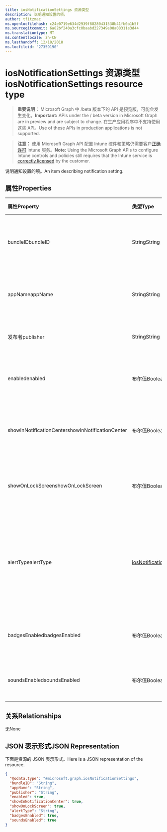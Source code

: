 ```yaml
---
title: iosNotificationSettings 资源类型
description: 说明通知设置的项。
author: tfitzmac
ms.openlocfilehash: c24e0719e634d2939f88280431538b41fb0a1b5f
ms.sourcegitcommit: 6a82bf240a3cfc0baabd227349e08a08311e3d44
ms.translationtype: MT
ms.contentlocale: zh-CN
ms.lasthandoff: 12/18/2018
ms.locfileid: "27359190"
---
```

# <a name="iosnotificationsettings-resource-type"></a><span data-ttu-id="e171a-103">iosNotificationSettings 资源类型</span><span class="sxs-lookup"><span data-stu-id="e171a-103">iosNotificationSettings resource type</span></span>

> <span data-ttu-id="e171a-104">**重要说明：** Microsoft Graph 中 /beta 版本下的 API 是预览版，可能会发生变化。</span><span class="sxs-lookup"><span data-stu-id="e171a-104">**Important:** APIs under the / beta version in Microsoft Graph are in preview and are subject to change.</span></span> <span data-ttu-id="e171a-105">在生产应用程序中不支持使用这些 API。</span><span class="sxs-lookup"><span data-stu-id="e171a-105">Use of these APIs in production applications is not supported.</span></span>

> <span data-ttu-id="e171a-106">**注意：** 使用 Microsoft Graph API 配置 Intune 控件和策略仍需要客户[正确许可](https://go.microsoft.com/fwlink/?linkid=839381) Intune 服务。</span><span class="sxs-lookup"><span data-stu-id="e171a-106">**Note:** Using the Microsoft Graph APIs to configure Intune controls and policies still requires that the Intune service is [correctly licensed](https://go.microsoft.com/fwlink/?linkid=839381) by the customer.</span></span>

<span data-ttu-id="e171a-107">说明通知设置的项。</span><span class="sxs-lookup"><span data-stu-id="e171a-107">An item describing notification setting.</span></span>
## <a name="properties"></a><span data-ttu-id="e171a-108">属性</span><span class="sxs-lookup"><span data-stu-id="e171a-108">Properties</span></span>
|<span data-ttu-id="e171a-109">属性</span><span class="sxs-lookup"><span data-stu-id="e171a-109">Property</span></span>|<span data-ttu-id="e171a-110">类型</span><span class="sxs-lookup"><span data-stu-id="e171a-110">Type</span></span>|<span data-ttu-id="e171a-111">说明</span><span class="sxs-lookup"><span data-stu-id="e171a-111">Description</span></span>|
|:---|:---|:---|
|<span data-ttu-id="e171a-112">bundleID</span><span class="sxs-lookup"><span data-stu-id="e171a-112">bundleID</span></span>|<span data-ttu-id="e171a-113">String</span><span class="sxs-lookup"><span data-stu-id="e171a-113">String</span></span>|<span data-ttu-id="e171a-114">要向其应用这些通知设置的应用的捆绑 ID。</span><span class="sxs-lookup"><span data-stu-id="e171a-114">Bundle id of app to which to apply these notification settings.</span></span>|
|<span data-ttu-id="e171a-115">appName</span><span class="sxs-lookup"><span data-stu-id="e171a-115">appName</span></span>|<span data-ttu-id="e171a-116">String</span><span class="sxs-lookup"><span data-stu-id="e171a-116">String</span></span>|<span data-ttu-id="e171a-117">要与 bundleID 关联的应用程序名称。</span><span class="sxs-lookup"><span data-stu-id="e171a-117">Application name to be associated with the bundleID.</span></span>|
|<span data-ttu-id="e171a-118">发布者</span><span class="sxs-lookup"><span data-stu-id="e171a-118">publisher</span></span>|<span data-ttu-id="e171a-119">String</span><span class="sxs-lookup"><span data-stu-id="e171a-119">String</span></span>|<span data-ttu-id="e171a-120">要与 bundleID 关联的发布者。</span><span class="sxs-lookup"><span data-stu-id="e171a-120">Publisher to be associated with the bundleID.</span></span>|
|<span data-ttu-id="e171a-121">enabled</span><span class="sxs-lookup"><span data-stu-id="e171a-121">enabled</span></span>|<span data-ttu-id="e171a-122">布尔值</span><span class="sxs-lookup"><span data-stu-id="e171a-122">Boolean</span></span>|<span data-ttu-id="e171a-123">指示是否允许此应用使用通知。</span><span class="sxs-lookup"><span data-stu-id="e171a-123">Indicates whether notifications are allowed for this app.</span></span>|
|<span data-ttu-id="e171a-124">showInNotificationCenter</span><span class="sxs-lookup"><span data-stu-id="e171a-124">showInNotificationCenter</span></span>|<span data-ttu-id="e171a-125">布尔值</span><span class="sxs-lookup"><span data-stu-id="e171a-125">Boolean</span></span>|<span data-ttu-id="e171a-126">指示是否可以在通知中心中显示通知。</span><span class="sxs-lookup"><span data-stu-id="e171a-126">Indicates whether notifications can be shown in notification center.</span></span>|
|<span data-ttu-id="e171a-127">showOnLockScreen</span><span class="sxs-lookup"><span data-stu-id="e171a-127">showOnLockScreen</span></span>|<span data-ttu-id="e171a-128">布尔值</span><span class="sxs-lookup"><span data-stu-id="e171a-128">Boolean</span></span>|<span data-ttu-id="e171a-129">指示是否可以在锁定屏幕上显示通知。</span><span class="sxs-lookup"><span data-stu-id="e171a-129">Indicates whether notifications can be shown on the lock screen.</span></span>|
|<span data-ttu-id="e171a-130">alertType</span><span class="sxs-lookup"><span data-stu-id="e171a-130">alertType</span></span>|[<span data-ttu-id="e171a-131">iosNotificationAlertType</span><span class="sxs-lookup"><span data-stu-id="e171a-131">iosNotificationAlertType</span></span>](../resources/intune-deviceconfig-iosnotificationalerttype.md)|<span data-ttu-id="e171a-132">指示此应用的通知的警报类型。</span><span class="sxs-lookup"><span data-stu-id="e171a-132">Indicates the type of alert for notifications for this app.</span></span> <span data-ttu-id="e171a-133">可取值为：`deviceDefault`、`banner`、`modal`、`none`。</span><span class="sxs-lookup"><span data-stu-id="e171a-133">Possible values are: `deviceDefault`, `banner`, `modal`, `none`.</span></span>|
|<span data-ttu-id="e171a-134">badgesEnabled</span><span class="sxs-lookup"><span data-stu-id="e171a-134">badgesEnabled</span></span>|<span data-ttu-id="e171a-135">布尔值</span><span class="sxs-lookup"><span data-stu-id="e171a-135">Boolean</span></span>|<span data-ttu-id="e171a-136">指示是否允许此应用使用徽章。</span><span class="sxs-lookup"><span data-stu-id="e171a-136">Indicates whether badges are allowed for this app.</span></span>|
|<span data-ttu-id="e171a-137">soundsEnabled</span><span class="sxs-lookup"><span data-stu-id="e171a-137">soundsEnabled</span></span>|<span data-ttu-id="e171a-138">布尔值</span><span class="sxs-lookup"><span data-stu-id="e171a-138">Boolean</span></span>|<span data-ttu-id="e171a-139">指示是否允许此应用使用声音。</span><span class="sxs-lookup"><span data-stu-id="e171a-139">Indicates whether sounds are allowed for this app.</span></span>|

## <a name="relationships"></a><span data-ttu-id="e171a-140">关系</span><span class="sxs-lookup"><span data-stu-id="e171a-140">Relationships</span></span>
<span data-ttu-id="e171a-141">无</span><span class="sxs-lookup"><span data-stu-id="e171a-141">None</span></span>
## <a name="json-representation"></a><span data-ttu-id="e171a-142">JSON 表示形式</span><span class="sxs-lookup"><span data-stu-id="e171a-142">JSON Representation</span></span>
<span data-ttu-id="e171a-143">下面是资源的 JSON 表示形式。</span><span class="sxs-lookup"><span data-stu-id="e171a-143">Here is a JSON representation of the resource.</span></span>
<!-- {
  "blockType": "resource",
  "@odata.type": "microsoft.graph.iosNotificationSettings"
}
-->
``` json
{
  "@odata.type": "#microsoft.graph.iosNotificationSettings",
  "bundleID": "String",
  "appName": "String",
  "publisher": "String",
  "enabled": true,
  "showInNotificationCenter": true,
  "showOnLockScreen": true,
  "alertType": "String",
  "badgesEnabled": true,
  "soundsEnabled": true
}
```





